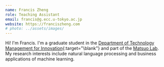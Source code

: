 ```yaml
---
name: Francis Zheng
role: Teaching Assistant
email: francis@g.ecc.u-tokyo.ac.jp
website: https://franciszheng.com
# photo: ../assets/images/
---
```


Hi! I'm Francis. I'm a graduate student in the [Department of Technology Management for Innovation](http://tmi.t.u-tokyo.ac.jp){:target="\blank"} and part of the [Matsuo Lab](https://weblab.t.u-tokyo.ac.jp). My research interests include natural language processing and business applications of machine learning.
